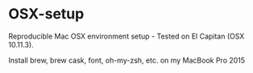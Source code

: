 OSX-setup
================

Reproducible Mac OSX environment setup - Tested on El Capitan (OSX 10.11.3).

Install brew, brew cask, font, oh-my-zsh, etc. on my MacBook Pro 2015
